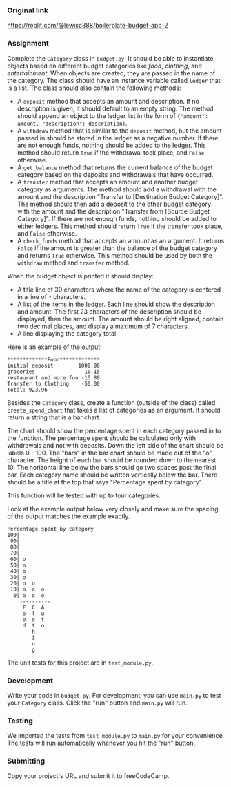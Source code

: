 ### Original link
https://replit.com/@lewisc388/boilerplate-budget-app-2

### Assignment

Complete the `Category` class in `budget.py`. It should be able to instantiate objects based on different budget categories like *food*, *clothing*, and *entertainment*. When objects are created, they are passed in the name of the category. The class should have an instance variable called `ledger` that is a list. The class should also contain the following methods:

* A `deposit` method that accepts an amount and description. If no description is given, it should default to an empty string. The method should append an object to the ledger list in the form of `{"amount": amount, "description": description}`.
* A `withdraw` method that is similar to the `deposit` method, but the amount passed in should be stored in the ledger as a negative number. If there are not enough funds, nothing should be added to the ledger. This method should return `True` if the withdrawal took place, and `False` otherwise.
* A `get_balance` method that returns the current balance of the budget category based on the deposits and withdrawals that have occurred.
* A `transfer` method that accepts an amount and another budget category as arguments. The method should add a withdrawal with the amount and the description "Transfer to [Destination Budget Category]". The method should then add a deposit to the other budget category with the amount and the description "Transfer from [Source Budget Category]". If there are not enough funds, nothing should be added to either ledgers. This method should return `True` if the transfer took place, and `False` otherwise.
* A `check_funds` method that accepts an amount as an argument. It returns `False` if the amount is greater than the balance of the budget category and returns `True` otherwise. This method should be used by both the `withdraw` method and `transfer` method.

When the budget object is printed it should display:
* A title line of 30 characters where the name of the category is centered in a line of `*` characters.
* A list of the items in the ledger. Each line should show the description and amount. The first 23 characters of the description should be displayed, then the amount. The amount should be right aligned, contain two decimal places, and display a maximum of 7 characters.
* A line displaying the category total.

Here is an example of the output:
```
*************Food*************
initial deposit        1000.00
groceries               -10.15
restaurant and more foo -15.89
Transfer to Clothing    -50.00
Total: 923.96
```

Besides the `Category` class, create a function (outside of the class) called `create_spend_chart` that takes a list of categories as an argument. It should return a string that is a bar chart.

The chart should show the percentage spent in each category passed in to the function. The percentage spent should be calculated only with withdrawals and not with deposits. Down the left side of the chart should be labels 0 - 100. The "bars" in the bar chart should be made out of the "o" character. The height of each bar should be rounded down to the nearest 10. The horizontal line below the bars should go two spaces past the final bar. Each category name should be written vertically below the bar. There should be a title at the top that says "Percentage spent by category".

This function will be tested with up to four categories.

Look at the example output below very closely and make sure the spacing of the output matches the example exactly.

```
Percentage spent by category
100|          
 90|          
 80|          
 70|          
 60| o        
 50| o        
 40| o        
 30| o        
 20| o  o     
 10| o  o  o  
  0| o  o  o  
    ----------
     F  C  A  
     o  l  u  
     o  o  t  
     d  t  o  
        h     
        i     
        n     
        g     
```

The unit tests for this project are in `test_module.py`.

### Development

Write your code in `budget.py`. For development, you can use `main.py` to test your `Category` class. Click the "run" button and `main.py` will run.

### Testing 

We imported the tests from `test_module.py` to `main.py` for your convenience. The tests will run automatically whenever you hit the "run" button.

### Submitting

Copy your project's URL and submit it to freeCodeCamp.
